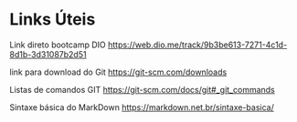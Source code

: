 # Links Úteis

Link direto bootcamp DIO https://web.dio.me/track/9b3be613-7271-4c1d-8d1b-3d31087b2d51

link para download do Git https://git-scm.com/downloads

Listas de comandos GIT https://git-scm.com/docs/git#_git_commands

Sintaxe básica do MarkDown https://markdown.net.br/sintaxe-basica/

